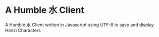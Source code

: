 # A Humble 水 Client
A Humble 水 Client written in Javascript using UTF-8 to save and display Hanzi Characters
